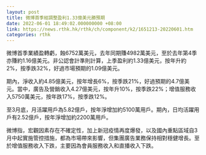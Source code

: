 ```yaml
---
layout: post
title: 微博首季經調整盈利1.33億美元勝預期
date: 2022-06-01 18:49:02.000000000 +08:00
link: https://news.rthk.hk/rthk/ch/component/k2/1651213-20220601.htm
categories: rthk
---
```


微博首季業績盈轉虧，蝕6752萬美元，去年同期賺4982萬美元，至於去年第4季亦賺約1.16億美元。非公認會計準則計算，上季盈利約1.33億美元，按年升約2%，按季跌32%，好過市場預期的1.09億美元。

期內，淨收入約4.85億美元，按年增長6%，按季跌21%，好過預期的4.7億美元。當中，廣告及營銷收入4.27億美元，按年升10%，按季跌22%；增值服務收入5750萬美元，按年跌17%，按季跌12%。

至3月底，月活躍用戶為5.82億戶，按年淨增加約5100萬用戶。期內，日均活躍用戶有2.52億戶，按年淨增加約2200萬用戶。

微博指，宏觀因素存在不確定性，加上新冠疫情再度爆發，以及國內重點區域自3月中起實施管控措施，都為市場帶來影響，但集團廣告業務保持相對穩健增長。至於增值服務收入下跌，主要因為會員服務收入和直播收入下跌。
